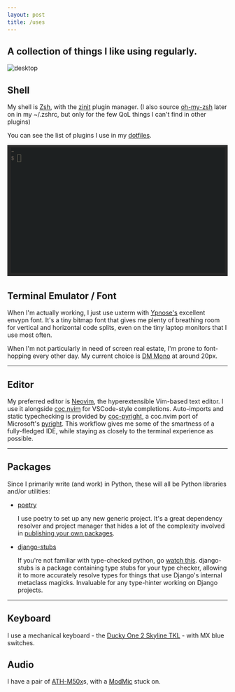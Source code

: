 ```yaml
---
layout: post
title: /uses
---
```

A collection of things I like using regularly.
---

![desktop](https://camo.githubusercontent.com/52cfb09101507bc56606c9a5e77fa8b4e95fbb4b214bac8c16633999f8fcdc15/68747470733a2f2f692e696d6775722e636f6d2f6a5655437a58672e706e67)

## Shell
My shell is [Zsh](http://zsh.sourceforge.net/), with the [zinit](https://github.com/zdharma/zinit) plugin manager. (I also source [oh-my-zsh](https://github.com/ohmyzsh/ohmyzsh) later on in my ~/.zshrc, but only for the few QoL things I can't find in other plugins)

You can see the list of plugins I use in my [dotfiles](https://github.com/jerbob/dotfiles/blob/master/terminal/zsh/zshrc#L11-L20).

![terminal-1](/assets/terminal_1.gif)

## Terminal Emulator / Font
When I'm actually working, I just use uxterm with [Ypnose's](https://ywstd.fr/p/pj/) excellent envypn font. It's a tiny bitmap font that gives me plenty of breathing room for vertical and horizontal code splits, even on the tiny laptop monitors that I use most often.

When I'm not particularly in need of screen real estate, I'm prone to font-hopping every other day. My current choice is [DM Mono](https://github.com/googlefonts/dm-mono) at around 20px.

<hr>

## Editor
My preferred editor is [Neovim](https://neovim.io/), the hyperextensible Vim-based text editor. I use it alongside [coc.nvim](https://github.com/neoclide/coc.nvim) for VSCode-style completions. Auto-imports and static typechecking is provided by [coc-pyright](https://github.com/fannheyward/coc-pyright), a coc.nvim port of Microsoft's [pyright](https://github.com/microsoft/pyright). This workflow gives me some of the smartness of a fully-fledged IDE, while staying as closely to the terminal experience as possible.

<hr>

## Packages
Since I primarily write (and work) in Python, these will all be Python libraries and/or utilities:
- [poetry](https://python-poetry.org/)

  I use poetry to set up any new generic project. It's a great dependency resolver and project manager that hides a lot of the complexity involved in [publishing your own packages](https://packaging.python.org/tutorials/packaging-projects/).

- [django-stubs](https://github.com/typeddjango/django-stubs)
  
  If you're not familiar with type-checked python, go [watch this](https://youtu.be/pMgmKJyWKn8). django-stubs is a package containing type stubs for your type checker, allowing it to more accurately resolve types for things that use Django's internal metaclass magicks. Invaluable for any type-hinter working on Django projects.

<hr>

## Keyboard
I use a mechanical keyboard - the [Ducky One 2 Skyline TKL](https://www.duckychannel.com.tw/en/Ducky-One2-Skyline-TKL) - with MX blue switches.

## Audio
I have a pair of [ATH-M50x](https://www.audio-technica.com/en-gb/ath-m50x)s, with a [ModMic](https://antlionaudio.com/products/modmic-uni) stuck on.
